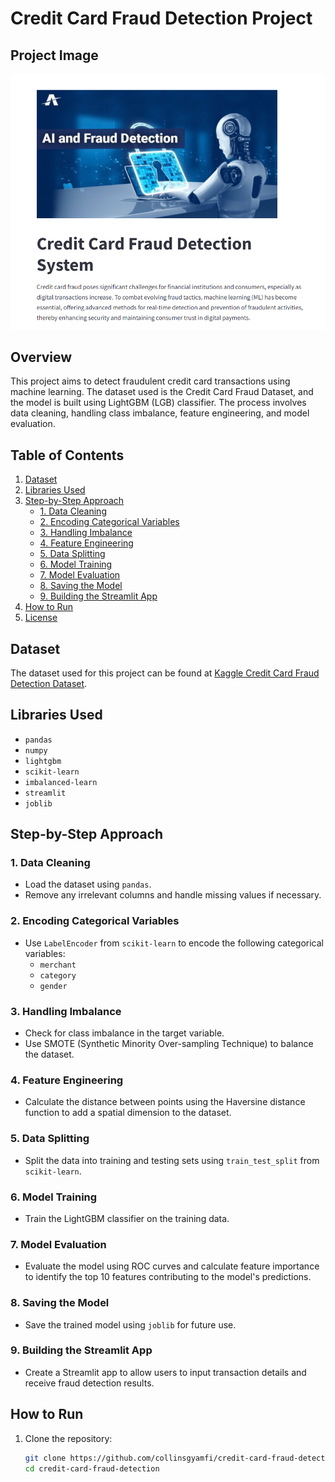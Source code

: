 # Credit Card Fraud Detection Project
## Project Image
![Capture](Capture.PNG)

## Overview
This project aims to detect fraudulent credit card transactions using machine learning. The dataset used is the Credit Card Fraud Dataset, and the model is built using LightGBM (LGB) classifier. The process involves data cleaning, handling class imbalance, feature engineering, and model evaluation.

## Table of Contents
1. [Dataset](#dataset)
2. [Libraries Used](#libraries-used)
3. [Step-by-Step Approach](#step-by-step-approach)
   - [1. Data Cleaning](#1-data-cleaning)
   - [2. Encoding Categorical Variables](#2-encoding-categorical-variables)
   - [3. Handling Imbalance](#3-handling-imbalance)
   - [4. Feature Engineering](#4-feature-engineering)
   - [5. Data Splitting](#5-data-splitting)
   - [6. Model Training](#6-model-training)
   - [7. Model Evaluation](#7-model-evaluation)
   - [8. Saving the Model](#8-saving-the-model)
   - [9. Building the Streamlit App](#9-building-the-streamlit-app)
4. [How to Run](#how-to-run)
5. [License](#license)

## Dataset
The dataset used for this project can be found at [Kaggle Credit Card Fraud Detection Dataset](https://www.kaggle.com/datasets/dalpozz/creditcard-fraud).

## Libraries Used
- `pandas`
- `numpy`
- `lightgbm`
- `scikit-learn`
- `imbalanced-learn`
- `streamlit`
- `joblib`

## Step-by-Step Approach

### 1. Data Cleaning
- Load the dataset using `pandas`.
- Remove any irrelevant columns and handle missing values if necessary.

### 2. Encoding Categorical Variables
- Use `LabelEncoder` from `scikit-learn` to encode the following categorical variables:
  - `merchant`
  - `category`
  - `gender`

### 3. Handling Imbalance
- Check for class imbalance in the target variable.
- Use SMOTE (Synthetic Minority Over-sampling Technique) to balance the dataset.

### 4. Feature Engineering
- Calculate the distance between points using the Haversine distance function to add a spatial dimension to the dataset.

### 5. Data Splitting
- Split the data into training and testing sets using `train_test_split` from `scikit-learn`.

### 6. Model Training
- Train the LightGBM classifier on the training data.

### 7. Model Evaluation
- Evaluate the model using ROC curves and calculate feature importance to identify the top 10 features contributing to the model's predictions.

### 8. Saving the Model
- Save the trained model using `joblib` for future use.

### 9. Building the Streamlit App
- Create a Streamlit app to allow users to input transaction details and receive fraud detection results.

## How to Run
1. Clone the repository:
   ```bash
   git clone https://github.com/collinsgyamfi/credit-card-fraud-detection.git
   cd credit-card-fraud-detection

